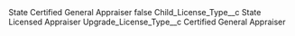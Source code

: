 <?xml version="1.0" encoding="UTF-8"?>
<CustomMetadata xmlns="http://soap.sforce.com/2006/04/metadata" xmlns:xsi="http://www.w3.org/2001/XMLSchema-instance" xmlns:xsd="http://www.w3.org/2001/XMLSchema">
    <label>State Certified General Appraiser</label>
    <protected>false</protected>
    <values>
        <field>Child_License_Type__c</field>
        <value xsi:type="xsd:string">State Licensed Appraiser</value>
    </values>
    <values>
        <field>Upgrade_License_Type__c</field>
        <value xsi:type="xsd:string">Certified General Appraiser</value>
    </values>
</CustomMetadata>
